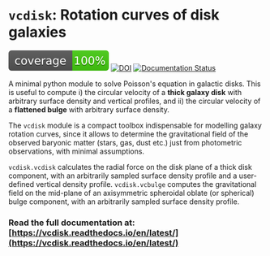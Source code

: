 # `vcdisk`: Rotation curves of disk galaxies
![](coverage.svg)
[![DOI](https://zenodo.org/badge/566744612.svg)](https://zenodo.org/badge/latestdoi/566744612)
[![Documentation Status](https://readthedocs.org/projects/vcdisk/badge/?version=latest)](https://vcdisk.readthedocs.io/en/latest/?badge=latest)

A minimal python module to solve Poisson's equation in galactic disks.
This is useful to compute i) the circular velocity of a **thick galaxy disk**
with arbitrary surface density and vertical profiles, and ii) the circular
velocity of a **flattened bulge** with arbitrary surface density.

The `vcdisk` module is a compact toolbox indispensable for modelling
galaxy rotation curves, since it allows to determine the gravitational field
of the observed baryonic matter (stars, gas, dust etc.) just from photometric
observations, with minimal assumptions.

`vcdisk.vcdisk` calculates the radial force on the disk plane of a
thick disk component, with an arbitrarily sampled surface density profile and a
user-defined vertical density profile. `vcdisk.vcbulge` computes
the gravitational field on the mid-plane of an axisymmetric spheroidal oblate (or
spherical) bulge component, with an arbitrarily sampled surface density profile.

### Read the full documentation at: [https://vcdisk.readthedocs.io/en/latest/](https://vcdisk.readthedocs.io/en/latest/)
